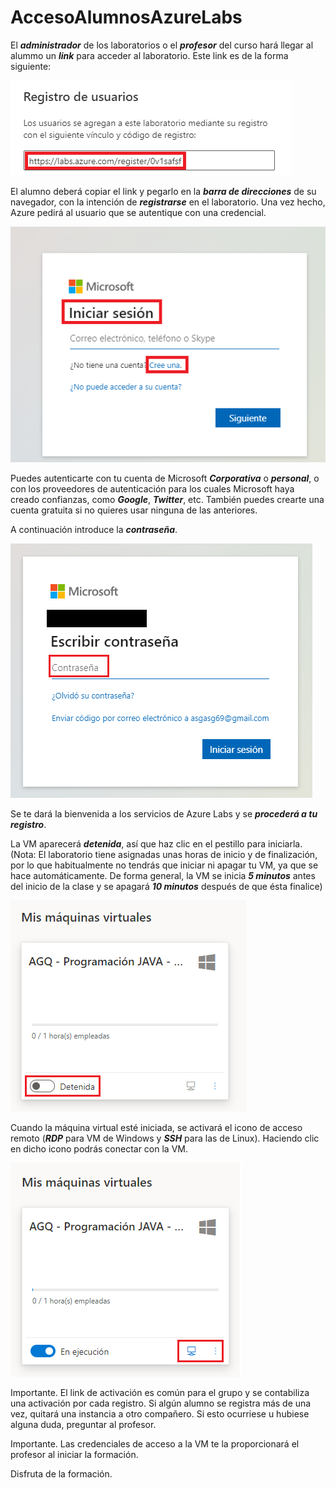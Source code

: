 # AccesoAlumnosAzureLabs

El ***administrador*** de los laboratorios o el ***profesor*** del curso hará llegar al alummo un ***link*** para acceder al laboratorio. Este link es de la forma siguiente:

![link](./img/202303201245.png)

El alumno deberá copiar el link y pegarlo en la ***barra de direcciones*** de su navegador, con la intención de ***registrarse*** en el laboratorio. Una vez hecho, Azure pedirá al usuario que se autentique con una credencial.

![login](./img/202303201248.png)

Puedes autenticarte con tu cuenta de Microsoft ***Corporativa*** o ***personal***, o con los proveedores de autenticación para los cuales Microsoft haya creado confianzas, como ***Google***, ***Twitter***, etc. También puedes crearte una cuenta gratuita si no quieres usar ninguna de las anteriores.

A continuación introduce la ***contraseña***.

![pass](./img/202303201253.png)

Se te dará la bienvenida a los servicios de Azure Labs y se ***procederá a tu registro***.

La VM aparecerá ***detenida***, así que haz clic en el pestillo para iniciarla.
(Nota: El laboratorio tiene asignadas unas horas de inicio y de finalización, por lo que habitualmente no tendrás que iniciar ni apagar tu VM, ya que se hace automáticamente. De forma general, la VM se inicia ***5 minutos*** antes del inicio de la clase y se apagará ***10 minutos*** después de que ésta finalice)

![Iniciar](./img/202303201255.png)

Cuando la máquina virtual esté iniciada, se activará el icono de acceso remoto (***RDP*** para VM de Windows y ***SSH*** para las de Linux). Haciendo clic en dicho icono podrás conectar con la VM.

![RDP](./img/202303201301.png)

Importante. El link de activación es común para el grupo y se contabiliza una activación por cada registro. Si algún alumno se registra más de una vez, quitará una instancia a otro compañero. Si esto ocurriese u hubiese alguna duda, preguntar al profesor.

Importante. Las credenciales de acceso a la VM te la proporcionará el profesor al iniciar la formación.

Disfruta de la formación.
